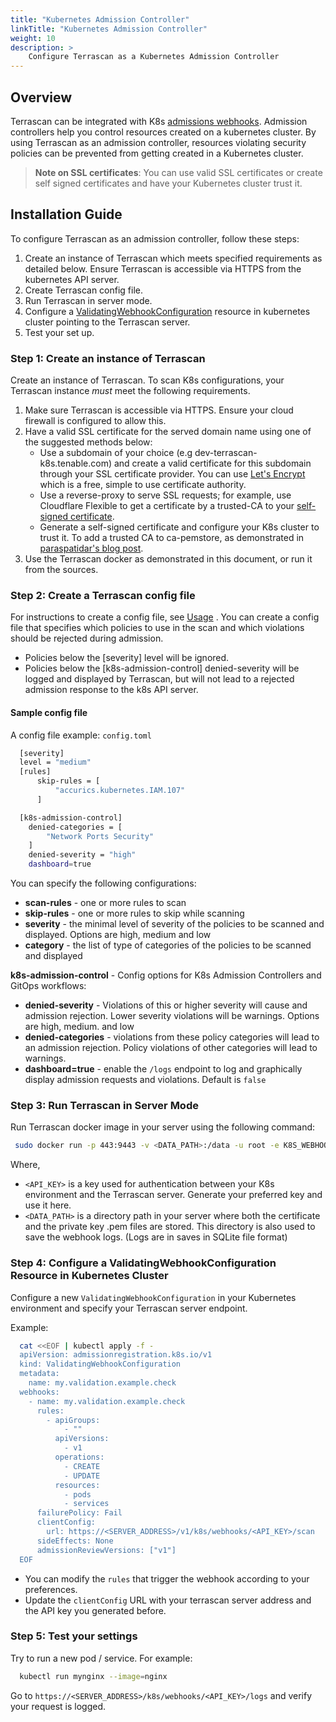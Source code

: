 ```yaml
---
title: "Kubernetes Admission Controller"
linkTitle: "Kubernetes Admission Controller"
weight: 10
description: >
    Configure Terrascan as a Kubernetes Admission Controller
---
```



## Overview
Terrascan can be integrated with K8s [admissions webhooks](https://kubernetes.io/docs/reference/access-authn-authz/extensible-admission-controllers/).
Admission controllers help you control resources created on a kubernetes cluster. By using Terrascan as an admission controller, resources violating security policies can be prevented from getting created in a Kubernetes cluster.

> **Note on SSL certificates**: You can use valid SSL certificates or create self signed certificates and have your Kubernetes cluster trust it.

## Installation Guide

To configure Terrascan as an admission controller, follow these steps:

1. Create an instance of Terrascan which meets specified requirements as detailed below. Ensure Terrascan is accessible via HTTPS from the kubernetes API server.
2. Create Terrascan config file.
3. Run Terrascan in server mode.
4. Configure a [ValidatingWebhookConfiguration](https://kubernetes.io/docs/reference/generated/kubernetes-api/v1.19/#validatingwebhookconfiguration-v1-admissionregistration-k8s-io) resource in kubernetes cluster pointing to the Terrascan server.
6. Test your set up.

### Step 1: Create an instance of Terrascan
Create an instance of Terrascan. To scan K8s configurations, your Terrascan instance *must* meet the following requirements.

1. Make sure Terrascan is accessible via HTTPS. Ensure your cloud firewall is configured to allow this.
2. Have a valid SSL certificate for the served domain name using one of the suggested methods below:
    - Use a subdomain of your choice (e.g dev-terrascan-k8s.tenable.com) and create a valid certificate for this subdomain through your SSL certificate provider. You can use [Let's Encrypt](https://letsencrypt.org/) which is a free, simple to use certificate authority.
    - Use a reverse-proxy to serve SSL requests; for example, use Cloudflare Flexible to get a certificate by a trusted-CA to your [self-signed certificate](https://www.digitalocean.com/community/tutorials/openssl-essentials-working-with-ssl-certificates-private-keys-and-csrs).
    - Generate a self-signed certificate and configure your K8s cluster to trust it. To add a trusted CA to ca-pemstore, as demonstrated in [paraspatidar's blog post](https://medium.com/@paraspatidar/add-ssl-tls-certificate-or-pem-file-to-kubernetes-pod-s-trusted-root-ca-store-7bed5cd683d).
3. Use the Terrascan docker as demonstrated in this document, or run it from the sources.

### Step 2: Create a Terrascan config file

For instructions to create a config file, see [Usage](../../usage/config_options/)
. You can create a config file that specifies which policies to use in the scan and which violations should be rejected during admission.

- Policies below the [severity] level will be ignored.
- Policies below the [k8s-admission-control] denied-severity will be logged and displayed by Terrascan, but will not lead to a rejected admission response to the k8s API server.

#### Sample config file

A config file example: ```config.toml```

``` Bash
  [severity]
  level = "medium"
  [rules]
      skip-rules = [
          "accurics.kubernetes.IAM.107"
      ]

  [k8s-admission-control]
    denied-categories = [
        "Network Ports Security"
    ]
    denied-severity = "high"
    dashboard=true
```

You can specify the following configurations:

*  **scan-rules** - one or more rules to scan
*  **skip-rules** - one or more rules to skip while scanning
*  **severity** - the minimal level of severity of the policies to be scanned and displayed. Options are high, medium and low
*  **category** - the list of type of categories of the policies to be scanned and displayed

**k8s-admission-control** - Config options for K8s Admission Controllers and GitOps workflows:

*  **denied-severity** - Violations of this or higher severity will cause and admission rejection. Lower severity violations will be warnings. Options are high, medium. and low
*  **denied-categories** - violations from these policy categories will lead to an admission rejection. Policy violations of other categories will lead to warnings.
*  **dashboard=true** - enable the `/logs` endpoint to  log and graphically display admission requests and violations. Default is `false`

### Step 3: Run Terrascan in Server Mode
Run Terrascan docker image in your server using the following command:

 ``` Bash
  sudo docker run -p 443:9443 -v <DATA_PATH>:/data -u root -e K8S_WEBHOOK_API_KEY=<API_KEY> tenable/terrascan server --cert-path /data/cert.pem --key-path /data/key.pem -c /data/config.toml
 ```
Where,

- `<API_KEY>` is a key used for authentication between your K8s environment and  the Terrascan server. Generate your preferred key and use it here.
- `<DATA_PATH>` is a directory path in your server where both the certificate and the private key .pem files are stored.
This directory is also used to save the webhook logs. (Logs are in saves in SQLite file format)

### Step 4: Configure a ValidatingWebhookConfiguration Resource in Kubernetes Cluster
Configure a new ```ValidatingWebhookConfiguration``` in your Kubernetes environment and specify your Terrascan server endpoint.

Example:

``` Bash
  cat <<EOF | kubectl apply -f -
  apiVersion: admissionregistration.k8s.io/v1
  kind: ValidatingWebhookConfiguration
  metadata:
    name: my.validation.example.check
  webhooks:
    - name: my.validation.example.check
      rules:
        - apiGroups:
            - ""
          apiVersions:
            - v1
          operations:
            - CREATE
            - UPDATE
          resources:
            - pods
            - services
      failurePolicy: Fail
      clientConfig:
        url: https://<SERVER_ADDRESS>/v1/k8s/webhooks/<API_KEY>/scan
      sideEffects: None
      admissionReviewVersions: ["v1"]
  EOF
```

* You can modify the `rules` that trigger the webhook according to your preferences.
* Update the ```clientConfig``` URL with your terrascan server address and the API key you generated before.


### Step 5: Test your settings
Try to run a new pod / service. For example:

``` Bash
  kubectl run mynginx --image=nginx
```

Go to ```https://<SERVER_ADDRESS>/k8s/webhooks/<API_KEY>/logs``` and verify your request is logged.
